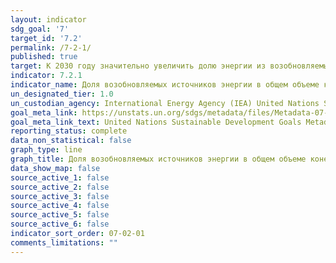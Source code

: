 ```yaml
---
layout: indicator
sdg_goal: '7'
target_id: '7.2'
permalink: /7-2-1/
published: true
target: К 2030 году значительно увеличить долю энергии из возобновляемых источников в мировом энергетическом балансе
indicator: 7.2.1
indicator_name: Доля возобновляемых источников энергии в общем объеме конечного энергопотребления
un_designated_tier: 1.0
un_custodian_agency: International Energy Agency (IEA) United Nations Statistics Division (UNSD) United Nations' inter-agency mechanism on energy (UN Energy) and the SE4ALL Global Tracking Framework Consortium
goal_meta_link: https://unstats.un.org/sdgs/metadata/files/Metadata-07-02-01.pdf
goal_meta_link_text: United Nations Sustainable Development Goals Metadata (PDF 216 KB)
reporting_status: complete
data_non_statistical: false
graph_type: line
graph_title: Доля возобновляемых источников энергии в общем объеме конечного энергопотребления
data_show_map: false
source_active_1: false
source_active_2: false
source_active_3: false
source_active_4: false
source_active_5: false
source_active_6: false
indicator_sort_order: 07-02-01
comments_limitations: ""
---
```

